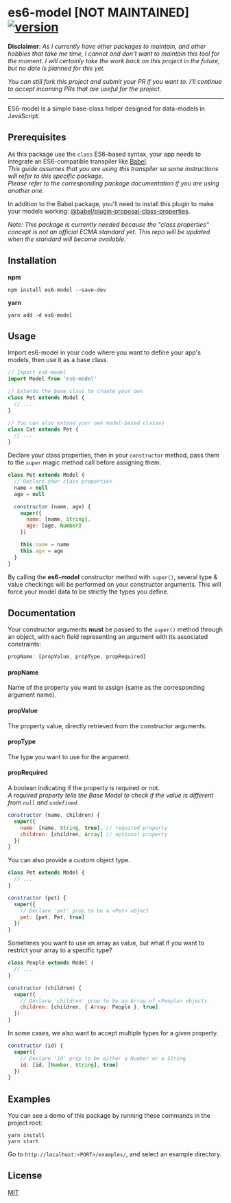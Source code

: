 # es6-model [NOT MAINTAINED] [![version][version-badge]][CHANGELOG]

**Disclaimer**: _As I currently have other packages to maintain, and other hobbies that take me time,
I cannot and don't want to maintain this tool for the moment.
I will certainly take the work back on this project in the future, but no date is planned for this yet._

_You can still fork this project and submit your PR if you want to. I'll continue to accept incoming PRs that are useful for the project._

---

ES6-model is a simple base-class helper designed for data-models in JavaScript.

## Prerequisites

As this package use the `class` ES6-based syntax, your app needs to integrate
an ES6-compatible transpiler like [Babel](https://github.com/babel/babel).  
*This guide assumes that you are using this transpiler so some instructions will refer to this specific package.  
Please refer to the corresponding package documentation if you are using another one.*

In addition to the Babel package, you'll need to install this plugin to make your models working:
[@babel/plugin-proposal-class-properties](https://github.com/babel/babel/tree/master/packages/babel-plugin-proposal-class-properties).

*Note: This package is currently needed because the "class properties" concept is not an official
ECMA standard yet. This repo will be updated when the standard will become available.*

## Installation

**npm**

```shell
npm install es6-model --save-dev
```

**yarn**

```shell
yarn add -d es6-model
```

## Usage

Import es6-model in your code where you want to define your app's models, then
use it as a base class.

```javascript
// Import es6-model
import Model from 'es6-model'

// Extends the base class to create your own
class Pet extends Model {
  // ...
}

// You can also extend your own model-based classes
class Cat extends Pet {
  // ...
}

```

Declare your class properties, then in your `constructor` method, pass them to the `super`
magic method call before assigning them.

```javascript
class Pet extends Model {
  // Declare your class properties
  name = null
  age = null

  constructor (name, age) {
    super({
      name: [name, String],
      age: [age, Number]
    })

    this.name = name
    this.age = age
  }
}
```
By calling the **es6-model** constructor method with `super()`, several type & value checkings
will be performed on your constructor arguments. This will force your model data to be strictly
the types you define.

## Documentation

Your constructor arguments **must** be passed to the `super()` method through an object, with each field
representing an argument with its associated constraints:

```javascript
propName: [propValue, propType, propRequired]
```

#### propName
Name of the property you want to assign (same as the corresponding argument name).

#### propValue
The property value, directly retrieved from the constructor arguments.

#### propType
The type you want to use for the argument.

#### propRequired
A boolean indicating if the property is required or not.  
*A required property tells the Base Model to check if the value is different from `null` and
`undefined`.*

```javascript
constructor (name, children) {
  super({
    name: [name, String, true], // required property
    children: [children, Array] // optional property
  })
}
```

You can also provide a custom object type.

```javascript
class Pet extends Model {
  // ...
}
```
```javascript
constructor (pet) {
  super({
    // Declare 'pet' prop to be a <Pet> object
    pet: [pet, Pet, true]
  })
}
```

Sometimes you want to use an array as value, but what if you want to restrict your array to a specific type?

```javascript
class People extends Model {
  // ...
}
```
```javascript
constructor (children) {
  super({
    // Declare 'children' prop to be an Array of <People> objects
    children: [children, { Array: People }, true]
  })
}
```

In some cases, we also want to accept multiple types for a given property.

```javascript
constructor (id) {
  super({
    // Declare 'id' prop to be either a Number or a String
    id: [id, [Number, String], true]
  })
}
```

## Examples

You can see a demo of this package by running these commands in the project root:

```shell
yarn install
yarn start
```

Go to `http://localhost:<PORT>/examples/`, and select an example directory.


## License

[MIT](https://opensource.org/licenses/MIT)

[CHANGELOG]: ./CHANGELOG.md
[version-badge]: https://img.shields.io/badge/version-1.0.2-blue.svg
